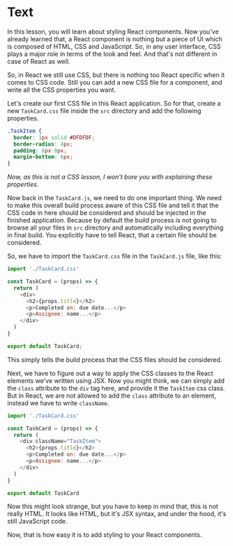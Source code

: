 # Text

In this lesson, you will learn about styling React components. Now you've already learned that, a React component is nothing but a piece of UI which is composed of HTML, CSS and JavaScript. So, in any user interface, CSS plays a major role in terms of the look and feel. And that's not different in case of React as well.

So, in React we still use CSS, but there is nothing too React specific when it comes to CSS code. Still you can add a new CSS file for a component, and write all the CSS properties you want.

Let's create our first CSS file in this React application. So for that, create a new `TaskCard.css` file inside the `src` directory and add the following properties.
```css
.TaskItem {
  border: 1px solid #DFDFDF;
  border-radius: 4px;
  padding: 6px 8px;
  margin-bottom: 6px;
}
```
*Now, as this is not a CSS lesson, I won't bore you with explaining these properties.*

Now back in the `TaskCard.js`, we need to do one important thing. We need to make this overall build process aware of this CSS file and tell it that the CSS code in here should be considered and should be injected in the finished application. Because by default the build process is not going to browse all your files in `src` directory and automatically including everything in final build. You explicitly have to tell React, that a certain file should be considered.

So, we have to import the `TaskCard.css` file in the `TaskCard.js` file, like this:
```js
import './TaskCard.css'

const TaskCard = (props) => {
  return (
    <div>
      <h2>{props.title}</h2>
      <p>Completed on: due date...</p>
      <p>Assignee: name...</p>
    </div>
  )
}

export default TaskCard;
```
This simply tells the build process that the CSS files should be considered. 

Next, we have to figure out a way to apply the CSS classes to the React elements we've written using JSX. Now you might think, we can simply add the `class` attribute to the `div` tag here, and provide it the `TaskItem` css class. But in React, we are not allowed to add the `class` attribute to an element, instead we have to write `className`. 

```js
import './TaskCard.css'

const TaskCard = (props) => {
  return (
    <div className="TaskItem">
      <h2>{props.title}</h2>
      <p>Completed on: due date...</p>
      <p>Assignee: name...</p>
    </div>
  )
}

export default TaskCard
```

Now this might look strange, but you have to keep in mind that, this is not really HTML. It looks like HTML, but it's JSX syntax, and under the hood, it's still JavaScript code.

Now, that is how easy it is to add styling to your React components.


